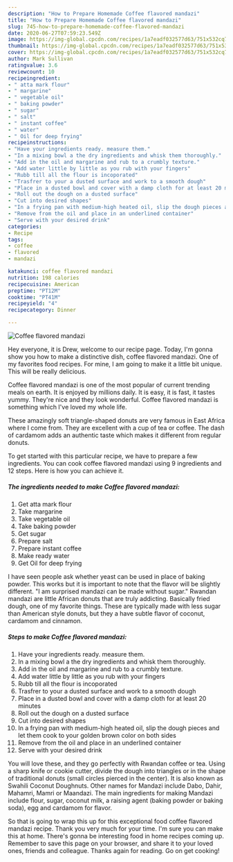 ```yaml
---
description: "How to Prepare Homemade Coffee flavored mandazi"
title: "How to Prepare Homemade Coffee flavored mandazi"
slug: 745-how-to-prepare-homemade-coffee-flavored-mandazi
date: 2020-06-27T07:59:23.549Z
image: https://img-global.cpcdn.com/recipes/1a7eadf032577d63/751x532cq70/coffee-flavored-mandazi-recipe-main-photo.jpg
thumbnail: https://img-global.cpcdn.com/recipes/1a7eadf032577d63/751x532cq70/coffee-flavored-mandazi-recipe-main-photo.jpg
cover: https://img-global.cpcdn.com/recipes/1a7eadf032577d63/751x532cq70/coffee-flavored-mandazi-recipe-main-photo.jpg
author: Mark Sullivan
ratingvalue: 3.6
reviewcount: 10
recipeingredient:
- " atta mark flour"
- " margarine"
- " vegetable oil"
- " baking powder"
- " sugar"
- " salt"
- " instant coffee"
- " water"
- " Oil for deep frying"
recipeinstructions:
- "Have your ingredients ready. measure them."
- "In a mixing bowl a the dry ingredients and whisk them thoroughly."
- "Add in the oil and margarine and rub to a crumbly texture."
- "Add water little by little as you rub with your fingers"
- "Rubb till all the flour is incoporated"
- "Trasfrer to your a dusted surface and work to a smooth dough"
- "Place in a dusted bowl and cover with a damp cloth for at least 20 minutes"
- "Roll out the dough on a dusted surface"
- "Cut into desired shapes"
- "In a frying pan with medium-high heated oil, slip the dough pieces and let them cook to your golden brown color on both sides"
- "Remove from the oil and place in an underlined container"
- "Serve with your desired drink"
categories:
- Recipe
tags:
- coffee
- flavored
- mandazi

katakunci: coffee flavored mandazi 
nutrition: 198 calories
recipecuisine: American
preptime: "PT12M"
cooktime: "PT41M"
recipeyield: "4"
recipecategory: Dinner

---
```



![Coffee flavored mandazi](https://img-global.cpcdn.com/recipes/1a7eadf032577d63/751x532cq70/coffee-flavored-mandazi-recipe-main-photo.jpg)

Hey everyone, it is Drew, welcome to our recipe page. Today, I'm gonna show you how to make a distinctive dish, coffee flavored mandazi. One of my favorites food recipes. For mine, I am going to make it a little bit unique. This will be really delicious.

Coffee flavored mandazi is one of the most popular of current trending meals on earth. It is enjoyed by millions daily. It is easy, it is fast, it tastes yummy. They're nice and they look wonderful. Coffee flavored mandazi is something which I've loved my whole life.

These amazingly soft triangle-shaped donuts are very famous in East Africa where I come from. They are excellent with a cup of tea or coffee. The dash of cardamom adds an authentic taste which makes it different from regular donuts.


To get started with this particular recipe, we have to prepare a few ingredients. You can cook coffee flavored mandazi using 9 ingredients and 12 steps. Here is how you can achieve it.

<!--inarticleads1-->

##### The ingredients needed to make Coffee flavored mandazi:

1. Get  atta mark flour
1. Take  margarine
1. Take  vegetable oil
1. Take  baking powder
1. Get  sugar
1. Prepare  salt
1. Prepare  instant coffee
1. Make ready  water
1. Get  Oil for deep frying


I have seen people ask whether yeast can be used in place of baking powder. This works but it is important to note that the flavor will be slightly different. &#34;I am surprised mandazi can be made without sugar.&#34; Rwandan mandazi are little African donuts that are truly addicting. Basically fried dough, one of my favorite things. These are typically made with less sugar than American style donuts, but they a have subtle flavor of coconut, cardamom and cinnamon. 

<!--inarticleads2-->

##### Steps to make Coffee flavored mandazi:

1. Have your ingredients ready. measure them.
1. In a mixing bowl a the dry ingredients and whisk them thoroughly.
1. Add in the oil and margarine and rub to a crumbly texture.
1. Add water little by little as you rub with your fingers
1. Rubb till all the flour is incoporated
1. Trasfrer to your a dusted surface and work to a smooth dough
1. Place in a dusted bowl and cover with a damp cloth for at least 20 minutes
1. Roll out the dough on a dusted surface
1. Cut into desired shapes
1. In a frying pan with medium-high heated oil, slip the dough pieces and let them cook to your golden brown color on both sides
1. Remove from the oil and place in an underlined container
1. Serve with your desired drink


You will love these, and they go perfectly with Rwandan coffee or tea. Using a sharp knife or cookie cutter, divide the dough into triangles or in the shape of traditional donuts (small circles pierced in the center). It is also known as Swahili Coconut Doughnuts. Other names for Mandazi include Dabo, Dahir, Mahamri, Mamri or Maandazi. The main ingredients for making Mandazi include flour, sugar, coconut milk, a raising agent (baking powder or baking soda), egg and cardamom for flavor. 

So that is going to wrap this up for this exceptional food coffee flavored mandazi recipe. Thank you very much for your time. I'm sure you can make this at home. There's gonna be interesting food in home recipes coming up. Remember to save this page on your browser, and share it to your loved ones, friends and colleague. Thanks again for reading. Go on get cooking!
